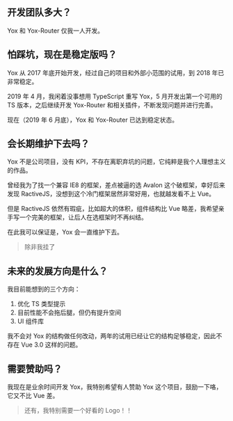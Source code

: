 ## 开发团队多大？

Yox 和 Yox-Router 仅我一人开发。

## 怕踩坑，现在是稳定版吗？

Yox 从 2017 年底开始开发，经过自己的项目和外部小范围的试用，到 2018 年已非常稳定。

2019 年 4 月，我闲着没事想用 TypeScript 重写 Yox，5 月开发出第一个可用的 TS 版本，之后继续开发 Yox-Router 和相关插件，不断发现问题并进行完善。

现在（2019 年 6 月底），Yox 和 Yox-Router 已达到稳定状态。

## 会长期维护下去吗？

Yox 不是公司项目，没有 KPI，不存在离职弃坑的问题，它纯粹是我个人理想主义的作品。

曾经我为了找一个兼容 IE8 的框架，差点被逼的选 Avalon 这个破框架，幸好后来发现 RactiveJS，没想到这个冷门框架居然非常好用，也就越发看不上 Vue。

但是 RactiveJS 依然有瑕疵，比如超大的体积，组件结构比 Vue 略差，我希望亲手写一个完美的框架，让后人在选框架时不再纠结。

在此我可以保证是，Yox 会一直维护下去。

> 除非我挂了

## 未来的发展方向是什么？

我目前能想到的三个方向：

1. 优化 TS 类型提示
2. 目前性能不会拖后腿，但仍有提升空间
3. UI 组件库

我不会对 Yox 的结构做任何改动，两年的试用已经让它的结构足够稳定，因此不存在 Vue 3.0 这样的问题。

## 需要赞助吗？

我现在是业余时间开发 Yox，我特别希望有人赞助 Yox 这个项目，鼓励一下咯，它又不比 Vue 差。

> 还有，我特别需要一个好看的 Logo！！